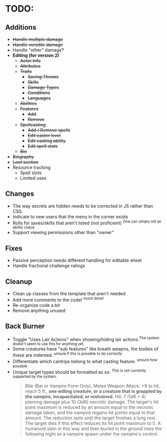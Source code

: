 # TODO:

## Additions
- ~~Handle multiple damage~~
- ~~Handle versitile damage~~
- Handle "other" damage?
- **Editing (for version 2)**
	- ~~Actor Info~~
	- ~~Attributes~~
	- ~~Traits~~
    	- ~~Saving Throws~~
		- ~~Skills~~
		- ~~Damage Types~~
		- ~~Conditions~~
		- ~~Languages~~
	- ~~Abilities~~
	- ~~Features~~
    	- ~~Add~~
    	- ~~Remove~~
	- ~~Spellcasting~~
    	- ~~Add / Remove spells~~
    	- ~~Edit caster level~~
    	- ~~Edit casting ability~~
    	- ~~Edit spell slots~~
	- ~~Bio~~
- ~~Biography~~
- ~~Loot section~~
- Resource tracking
  - Spell slots
  - Limited uses


## Changes
- The way secrets are hidden needs to be corrected in JS rather than CSS.
- Indicate to new users that the menu in the corner exists
- Rolls for saves/skills that aren't listed (not proficient) <sup>One can simply roll an ability check</sup>
- Support viewing permissions other than "owner"
  
## Fixes
- Passive perception needs different handling for editable sheet
- Handle fractional challenge ratings

## Cleanup
- Clean up classes from the template that aren't needed
- Add more comments to the code! <sup>much done!</sup>
- Re-organize code a bit
- Remove anything unused

## Back Burner
- Toggle "Uses Lair Actions" when showing/hiding lair actions.<sup>The system doesn't seem to use this for anything yet.</sup>
- Some creatures have "sub features" like breath weapns, the bodies of these are indented. <sup>unsure if this is possible to do correctly</sup>
- Differentiate which cantrips belong to what casting feature. <sup>unsure how possible</sup>
- Unique target types should be formatted as so: <sup>This is not currently supported by the system.</sup>
	> Bite (Bat or Vampire Form Only). Melee Weapon Attack: +9 to hit, reach 5 ft., **one willing creature, or a creature that is grappled by the vampire, incapacitated, or restrained.** Hit: 7 (1d6 + 4) piercing damage plus 10 (3d6) necrotic damage. The target's hit point maximum is reduced by an amount equal to the necrotic damage taken, and the vampire regains hit points equal to that amount. The reduction lasts until the target finishes a long rest. The target dies if this effect reduces its hit point maximum to 0. A humanoid slain in this way and then buried in the ground rises the following night as a vampire spawn under the vampire's control.
